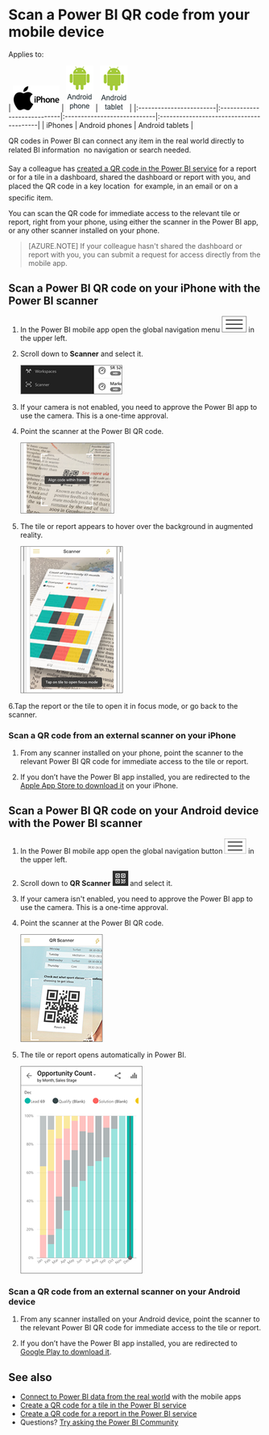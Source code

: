 <properties
   pageTitle="Scan a Power BI QR code from your mobile device"
   description="QR codes in Power BI can connect anything in the real world directly to related BI information in the Power BI mobile app for iPhones and Android devices."
   services="powerbi"
   documentationCenter=""
   authors="maggiesMSFT"
   manager="erikre"
   backup=""
   editor=""
   tags=""
   qualityFocus="no"
   qualityDate=""/>

<tags
   ms.service="powerbi"
   ms.devlang="NA"
   ms.topic="article"
   ms.tgt_pltfrm="NA"
   ms.workload="powerbi"
   ms.date="03/6/2017"
   ms.author="maggies"/>

# Scan a Power BI QR code from your mobile device

Applies to:

| ![iPhone](media/powerbi-mobile-qr-code-for-tile/iphone-logo-50-px.png) | ![Android phone](media/powerbi-mobile-qr-code-for-tile/android-phone-logo-50-px.png) | ![Android tablet](media/powerbi-mobile-qr-code-for-tile/android-tablet-logo-50-px.png) |
|:------------------------|:----------------------------|:----------------------------|:----------------------------------------|
| iPhones | Android phones | Android tablets |



QR codes in Power BI can connect any item in the real world directly to related BI information &#151; no navigation or search needed.

Say a colleague has [created a QR code in the Power BI service](powerbi-service-qr-code-for-tile.md) for a report or for a tile in a dashboard, shared the dashboard or report with you, and placed the QR code in a key location &#151; for example, in an email or on a specific item. 

You can scan the QR code for immediate access to the relevant tile or report, right from your phone, using either the scanner in the Power BI app, or any other scanner installed on your phone. 

> [AZURE.NOTE] If your colleague hasn't shared the dashboard or report with you, you can submit a request for access directly from the mobile app.

## Scan a Power BI QR code on your iPhone with the Power BI scanner

1. In the Power BI mobile app open the global navigation menu ![](media/powerbi-mobile-qr-code-for-tile/power-bi-iphone-global-nav-button.png) in the upper left. 

2. Scroll down to **Scanner** and select it. 

    ![](media/powerbi-mobile-qr-code-for-tile/power-bi-scanner-menu.png)

3. If your camera is not enabled, you need to approve the Power BI app to use the camera. This is a one-time approval. 

4. Point the scanner at the Power BI QR code. 

    ![](media/powerbi-mobile-qr-code-for-tile/power-bi-align-qr-code.png)

5. The tile or report appears to hover over the background in augmented reality.

    ![](media/powerbi-mobile-qr-code-for-tile/power-bi-ios-qr-ar-scanner.png)

6.Tap the report or the tile to open it in focus mode, or go back to the scanner.

### Scan a QR code from an external scanner on your iPhone

1. From any scanner installed on your phone, point the scanner to the relevant Power BI QR code for immediate access to the tile or report. 

2. If you don’t have the Power BI app installed, you are redirected to the [Apple App Store to download it](http://go.microsoft.com/fwlink/?LinkId=522062) on your iPhone.

## Scan a Power BI QR code on your Android device with the Power BI scanner

1. In the Power BI mobile app open the global navigation button ![](media/powerbi-mobile-qr-code-for-tile/power-bi-android-global-nav-icon.png) in the upper left. 

2. Scroll down to **QR Scanner** ![](media/powerbi-mobile-qr-code-for-tile/power-bi-android-scanner-icon.png) and select it.

3. If your camera isn't enabled, you need to approve the Power BI app to use the camera. This is a one-time approval. 

4. Point the scanner at the Power BI QR code. 

    ![](media/powerbi-mobile-qr-code-for-tile/PBI_iPh_QRScan.png)

5. The tile or report opens automatically in Power BI.

    ![](media/powerbi-mobile-qr-code-for-tile/power-bi-android-tile.png)


### Scan a QR code from an external scanner on your Android device

1. From any scanner installed on your Android device, point the scanner to the relevant Power BI QR code for immediate access to the tile or report. 

2. If you don’t have the Power BI app installed, you are redirected to [Google Play to download it](http://go.microsoft.com/fwlink/?LinkID=544867). 

## See also

-  [Connect to Power BI data from the real world](powerbi-mobile-data-in-real-world-context.md) with the mobile apps
-  [Create a QR code for a tile in the Power BI service](powerbi-service-qr-code-for-tile.md)
-  [Create a QR code for a report in the Power BI service](powerbi-service-qr-code-for-report.md)
-  Questions? [Try asking the Power BI Community](http://community.powerbi.com/)
